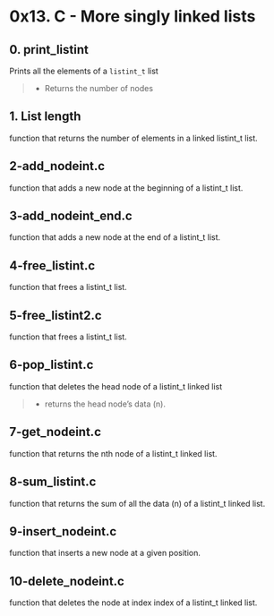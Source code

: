 # 0x13. C - More singly linked lists

## 0. print_listint

Prints all the elements of a `listint_t` list

> - Returns the number of nodes

## 1. List length

function that returns the number of elements in a linked listint_t list.

## 2-add_nodeint.c

function that adds a new node at the beginning of a listint_t list.

## 3-add_nodeint_end.c

function that adds a new node at the end of a listint_t list.

## 4-free_listint.c

function that frees a listint_t list.

## 5-free_listint2.c

function that frees a listint_t list.

## 6-pop_listint.c

function that deletes the head node of a listint_t linked list

> - returns the head node’s data (n).

## 7-get_nodeint.c

function that returns the nth node of a listint_t linked list.

## 8-sum_listint.c

function that returns the sum of all the data (n) of a listint_t linked list.

## 9-insert_nodeint.c

function that inserts a new node at a given position.

## 10-delete_nodeint.c

function that deletes the node at index index of a listint_t linked list.
